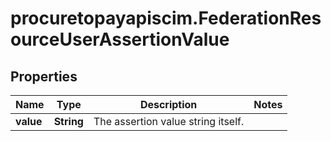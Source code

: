 # procuretopayapiscim.FederationResourceUserAssertionValue

## Properties

Name | Type | Description | Notes
------------ | ------------- | ------------- | -------------
**value** | **String** | The assertion value string itself. | 



